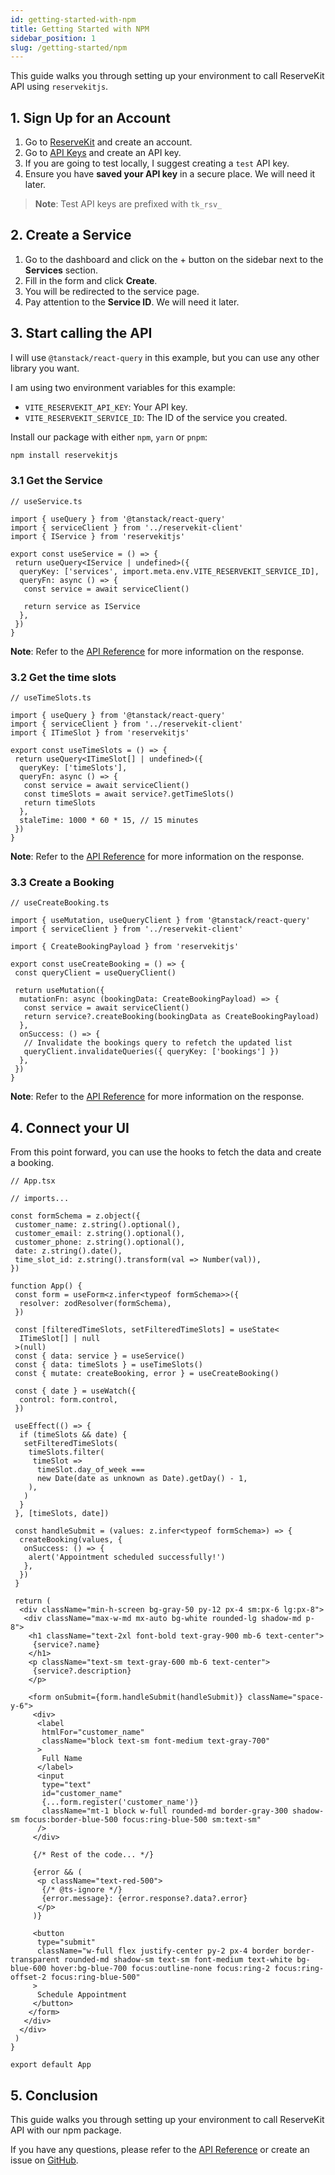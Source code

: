 ```yaml
---
id: getting-started-with-npm
title: Getting Started with NPM
sidebar_position: 1
slug: /getting-started/npm
---
```


This guide walks you through setting up your environment to call ReserveKit API using `reservekitjs`.

## 1. Sign Up for an Account

1. Go to [ReserveKit](https://app.reservekit.io) and create an account.
2. Go to [API Keys](https://app.reservekit.io/api-keys) and create an API key.
3. If you are going to test locally, I suggest creating a `test` API key.
4. Ensure you have **saved your API key** in a secure place. We will need it
   later.

> **Note**: Test API keys are prefixed with `tk_rsv_`

## 2. Create a Service

1. Go to the dashboard and click on the + button on the sidebar next to the
   **Services** section.
2. Fill in the form and click **Create**.
3. You will be redirected to the service page.
4. Pay attention to the **Service ID**. We will need it later.

## 3. Start calling the API

I will use `@tanstack/react-query` in this example, but you can use any other
library you want.

I am using two environment variables for this example:

- `VITE_RESERVEKIT_API_KEY`: Your API key.
- `VITE_RESERVEKIT_SERVICE_ID`: The ID of the service you created.

Install our package with either `npm`, `yarn` or `pnpm`:

```bash
npm install reservekitjs
```

### 3.1 Get the Service

```tsx
// useService.ts

import { useQuery } from '@tanstack/react-query'
import { serviceClient } from '../reservekit-client'
import { IService } from 'reservekitjs'

export const useService = () => {
 return useQuery<IService | undefined>({
  queryKey: ['services', import.meta.env.VITE_RESERVEKIT_SERVICE_ID],
  queryFn: async () => {
   const service = await serviceClient()

   return service as IService
  },
 })
}

```

**Note**: Refer to the [API Reference](/api/#tag/services) for more information on
the response.

### 3.2 Get the time slots

```tsx
// useTimeSlots.ts

import { useQuery } from '@tanstack/react-query'
import { serviceClient } from '../reservekit-client'
import { ITimeSlot } from 'reservekitjs'

export const useTimeSlots = () => {
 return useQuery<ITimeSlot[] | undefined>({
  queryKey: ['timeSlots'],
  queryFn: async () => {
   const service = await serviceClient()
   const timeSlots = await service?.getTimeSlots()
   return timeSlots
  },
  staleTime: 1000 * 60 * 15, // 15 minutes
 })
}
```

**Note**: Refer to the [API Reference](/api/#tag/time-slots) for more information on
the response.

### 3.3 Create a Booking

```tsx
// useCreateBooking.ts

import { useMutation, useQueryClient } from '@tanstack/react-query'
import { serviceClient } from '../reservekit-client'

import { CreateBookingPayload } from 'reservekitjs'

export const useCreateBooking = () => {
 const queryClient = useQueryClient()

 return useMutation({
  mutationFn: async (bookingData: CreateBookingPayload) => {
   const service = await serviceClient()
   return service?.createBooking(bookingData as CreateBookingPayload)
  },
  onSuccess: () => {
   // Invalidate the bookings query to refetch the updated list
   queryClient.invalidateQueries({ queryKey: ['bookings'] })
  },
 })
}

```

**Note**: Refer to the [API Reference](/api/#tag/bookings) for more information on
the response.

## 4. Connect your UI

From this point forward, you can use the hooks to fetch the data and create a
booking.

```tsx
// App.tsx

// imports...

const formSchema = z.object({
 customer_name: z.string().optional(),
 customer_email: z.string().optional(),
 customer_phone: z.string().optional(),
 date: z.string().date(),
 time_slot_id: z.string().transform(val => Number(val)),
})

function App() {
 const form = useForm<z.infer<typeof formSchema>>({
  resolver: zodResolver(formSchema),
 })

 const [filteredTimeSlots, setFilteredTimeSlots] = useState<
  ITimeSlot[] | null
 >(null)
 const { data: service } = useService()
 const { data: timeSlots } = useTimeSlots()
 const { mutate: createBooking, error } = useCreateBooking()

 const { date } = useWatch({
  control: form.control,
 })

 useEffect(() => {
  if (timeSlots && date) {
   setFilteredTimeSlots(
    timeSlots.filter(
     timeSlot =>
      timeSlot.day_of_week ===
      new Date(date as unknown as Date).getDay() - 1,
    ),
   )
  }
 }, [timeSlots, date])

 const handleSubmit = (values: z.infer<typeof formSchema>) => {
  createBooking(values, {
   onSuccess: () => {
    alert('Appointment scheduled successfully!')
   },
  })
 }

 return (
  <div className="min-h-screen bg-gray-50 py-12 px-4 sm:px-6 lg:px-8">
   <div className="max-w-md mx-auto bg-white rounded-lg shadow-md p-8">
    <h1 className="text-2xl font-bold text-gray-900 mb-6 text-center">
     {service?.name}
    </h1>
    <p className="text-sm text-gray-600 mb-6 text-center">
     {service?.description}
    </p>

    <form onSubmit={form.handleSubmit(handleSubmit)} className="space-y-6">
     <div>
      <label
       htmlFor="customer_name"
       className="block text-sm font-medium text-gray-700"
      >
       Full Name
      </label>
      <input
       type="text"
       id="customer_name"
       {...form.register('customer_name')}
       className="mt-1 block w-full rounded-md border-gray-300 shadow-sm focus:border-blue-500 focus:ring-blue-500 sm:text-sm"
      />
     </div>

     {/* Rest of the code... */}

     {error && (
      <p className="text-red-500">
       {/* @ts-ignore */}
       {error.message}: {error.response?.data?.error}
      </p>
     )}

     <button
      type="submit"
      className="w-full flex justify-center py-2 px-4 border border-transparent rounded-md shadow-sm text-sm font-medium text-white bg-blue-600 hover:bg-blue-700 focus:outline-none focus:ring-2 focus:ring-offset-2 focus:ring-blue-500"
     >
      Schedule Appointment
     </button>
    </form>
   </div>
  </div>
 )
}

export default App
```

## 5. Conclusion

This guide walks you through setting up your environment to call ReserveKit
API with our npm package.

If you have any questions, please refer to the [API Reference](/api/) or
create an issue on [GitHub](https://github.com/qwerqy/reservekit-docs/issues).
